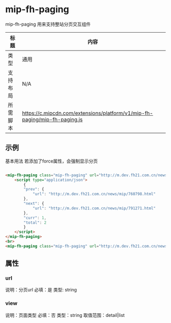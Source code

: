 # mip-fh-paging 

mip-fh-paging 用来支持整站分页交互组件

标题|内容
----|----
类型|通用
支持布局|N/A
所需脚本|https://c.mipcdn.com/extensions/platform/v1/mip-fh-paging/mip-fh-paging.js

## 示例
基本用法
若添加了force属性，会强制显示分页

```html

<mip-fh-paging class="mip-fh-paging" url="http://m.dev.fh21.com.cn/news/mip/760798_$1.html">
    <script type="application/json">
        {
        "prev": {
            "url": "http://m.dev.fh21.com.cn/news/mip/760798.html"
        },
        "next": {
            "url": "http://m.dev.fh21.com.cn/news/mip/791271.html"
        },
        "curr": 1,
        "total": 2
        }
    </script>
</mip-fh-paging>
<br>
<mip-fh-paging class="mip-fh-paging" url="http://m.dev.fh21.com.cn/news/mip/760798_$1.html" force></mip-fh-paging>
```

## 属性

### url 

说明：分页url
必填：是
类型: string

### view

说明：页面类型
必填：否
类型：string
取值范围：detail|list

